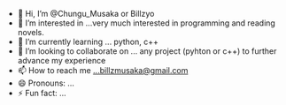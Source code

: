 - 👋 Hi, I’m @Chungu_Musaka or Billzyo 
- 👀 I’m interested in ...very much interested in programming and reading novels.
- 🌱 I’m currently learning ... python, c++
- 💞️ I’m looking to collaborate on ... any project (pyhton or c++) to further advance my experience
- 📫 How to reach me ...billzmusaka@gmail.com
- 😄 Pronouns: ...
- ⚡ Fun fact: ...

<!---
Billzyo/Billzyo is a ✨ special ✨ repository because its `README.md` (this file) appears on your GitHub profile.
You can click the Preview link to take a look at your changes.
--->
